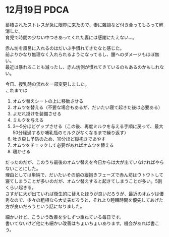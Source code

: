 # 12月19日 PDCA

蓄積されたストレスが急に限界に来たので、妻に雑談など付き合ってもらって解消した。  
育児で時間の少ない中つきあってくれた妻には感謝にたえない…。

赤ん坊を風呂に入れるのはだいぶ手慣れてきたなと感じた。  
前よりかなり無理なく入れられるようになってるし、腰へのダメージもほぼ無い。  
最近は暴れることも減ったし、赤ん坊側が慣れてきているのもあるのかもしれない。

今日、授乳時の流れを一部変更しました。  
これまでは

1. オムツ替えシートの上に移動させる
1. オムツを替える（不要な場合もあるが、だいたい寝て起きた後は必要ある）
1. よだれ掛けを装備させる
1. ミルクを与える
1. 3〜5分ほどゲップさせる（この後、再度ミルクを与える手順に戻って、最大50分経過するか哺乳瓶のミルクがなくなるまで繰り返す）
1. 吐き戻し予防のため、10分ほど縦抱きであやす
1. オムツをチェックして必要があればオムツを替える
1. 寝かせる

だったのだが、このうち最後のオムツ替えを今日からは大が出ていなければやらないことにした。  
理由としては単純で、だいたいその前の縦抱きフェーズで赤ん坊はウトウトして寝てしまうことが多いのだが、オムツ替えすると起きてしまうことが多い。5割くらい起きる。  
さすがに大が出ていれば衛生的に替えたほうが良いだろうが、最近のオムツは優秀なので、少々の粗相なら大丈夫だろうと、それより睡眠時間を優先してあげた方が良いだろうという話になりました。

細かいけど、こういう改善を少しずつ重ねている毎日です。  
書いてないけど他にも細かい改善はちょいちょいあります。機会があれば書こう。
